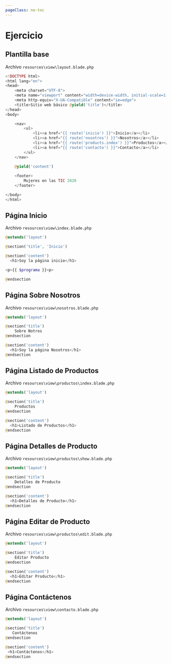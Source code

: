 ```yaml
---
pageClass: no-toc
---
```


# Ejercicio

## Plantilla base
Archivo `resources\view\layout.blade.php`

```php
<!DOCTYPE html>
<html lang="en">
<head>
    <meta charset="UTF-8">
    <meta name="viewport" content="width=device-width, initial-scale=1.0">
    <meta http-equiv="X-UA-Compatible" content="ie=edge">
    <title>Sitio web básico @yield('title')</title>
</head>
<body>

    <nav>
        <ul>
            <li><a href="{{ route('inicio') }}">Inicio</a></li>
            <li><a href="{{ route('nosotros') }}">Nosotros</a></li>
            <li><a href="{{ route('products.index') }}">Productos</a></li>
            <li><a href="{{ route('contacto') }}">Contacto</a></li>
        </ul>    
    </nav>
    
    @yield('content')

    <footer>
        Mujeres en las TIC 2020
    </footer>

</body>
</html>

```

## Página Inicio

Archivo `resources\view\index.blade.php`

```php
@extends('layout')

@section('title', 'Inicio')

@section('content')
  <h1>Soy la página inicio</h1>  

<p>{{ $programa }}<p>

@endsection
```

## Página Sobre Nosotros

Archivo `resources\view\nosotros.blade.php`

```php
@extends('layout')

@section('title')
    Sobre Notros
@endsection

@section('content')
  <h1>Soy la página Nosotros</h1>  
@endsection
```

## Página Listado de Productos

Archivo `resources\view\productos\index.blade.php`

```php
@extends('layout')

@section('title')
    Productos
@endsection

@section('content')
  <h1>Listado de Productos</h1>  
@endsection
```

## Página Detalles de Producto

Archivo `resources\view\productos\show.blade.php`

```php
@extends('layout')

@section('title')
    Detalles de Producto
@endsection

@section('content')
  <h1>Detalles de Producto</h1>  
@endsection
```

## Página Editar de Producto

Archivo `resources\view\productos\edit.blade.php`

```php
@extends('layout')

@section('title')
    Editar Producto
@endsection

@section('content')
  <h1>Editar Producto</h1>  
@endsection
 ```

## Página Contáctenos

Archivo `resources\view\contacto.blade.php`

 ```php
@extends('layout')

@section('title')
    Contáctenos
@endsection

@section('content')
  <h1>Contáctenos</h1>  
@endsection
 ```